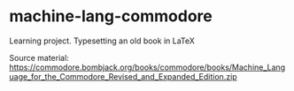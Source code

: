 # machine-lang-commodore
Learning project. Typesetting an old book in LaTeX

Source material: https://commodore.bombjack.org/books/commodore/books/Machine_Language_for_the_Commodore_Revised_and_Expanded_Edition.zip
